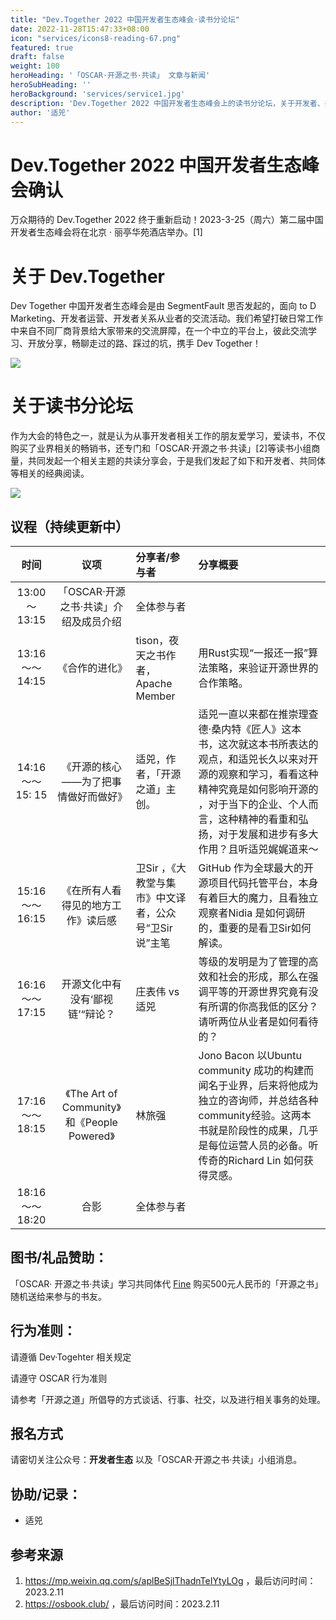 ```yaml
---
title: "Dev.Together 2022 中国开发者生态峰会·读书分论坛"
date: 2022-11-28T15:47:33+08:00
icon: "services/icons8-reading-67.png"
featured: true
draft: false
weight: 100
heroHeading: '「OSCAR·开源之书·共读」 文章与新闻'
heroSubHeading: ''
heroBackground: 'services/service1.jpg'
description: 'Dev.Together 2022 中国开发者生态峰会上的读书分论坛，关于开发者、共同体以及他们的关系经验分享和累积。'
author: '适兕'
---
```

# Dev.Together 2022 中国开发者生态峰会确认

万众期待的 Dev.Together 2022 终于重新启动！2023-3-25（周六）第二届中国开发者生态峰会将在北京 · 丽亭华苑酒店举办。[1]

# 关于 Dev.Together

Dev Together 中国开发者生态峰会是由 SegmentFault 思否发起的，面向 to D Marketing、开发者运营、开发者关系从业者的交流活动。我们希望打破日常工作中来自不同厂商背景给大家带来的交流屏障，在一个中立的平台上，彼此交流学习、开放分享，畅聊走过的路、踩过的坑，携手 Dev Together！

![](../../images/books-dev-together-2023.png)

# 关于读书分论坛

作为大会的特色之一，就是认为从事开发者相关工作的朋友爱学习，爱读书，不仅购买了业界相关的畅销书，还专门和「OSCAR·开源之书·共读」[2]等读书小组商量，共同发起一个相关主题的共读分享会，于是我们发起了如下和开发者、共同体等相关的经典阅读。

![](../../images/books-dev-togehter-2022.png)

## 议程（持续更新中）

| 时间      | 议项 |分享者/参与者  | 分享概要 |
|:--------------:|:-------------:|:---------|:-----------------|
|13:00～13:15  |「OSCAR·开源之书·共读」介绍及成员介绍|全体参与者
|13:16 ～～ 14:15  |《合作的进化》 |tison，夜天之书作者，Apache Member | 用Rust实现“一报还一报”算法策略，来验证开源世界的合作策略。
|14:16 ～～15: 15|《开源的核心——为了把事情做好而做好》|适兕，作者，「开源之道」主创。|适兕一直以来都在推崇理查德·桑内特《匠人》这本书，这次就这本书所表达的观点，和适兕长久以来对开源的观察和学习，看看这种精神究竟是如何影响开源的 ，对于当下的企业、个人而言，这种精神的看重和弘扬，对于发展和进步有多大作用？且听适兕娓娓道来～
|15:16 ～～ 16:15 |《在所有人看得见的地方工作》读后感  |卫Sir ，《大教堂与集市》中文译者，公众号“卫Sir说”主笔|GitHub 作为全球最大的开源项目代码托管平台，本身有着巨大的魔力，且看独立观察者Nidia 是如何调研的，重要的是看卫Sir如何解读。
|16:16 ～～ 17:15 | 开源文化中有没有‘鄙视链’“辩论？ |庄表伟 vs 适兕| 等级的发明是为了管理的高效和社会的形成，那么在强调平等的开源世界究竟有没有所谓的你高我低的区分？请听两位从业者是如何看待的？|
|17:16 ～～ 18:15  | 《The Art of Community》和《People Powered》 |林旅强|Jono Bacon 以Ubuntu community 成功的构建而闻名于业界，后来将他成为独立的咨询师，并总结各种community经验。这两本书就是阶段性的成果，几乎是每位运营人员的必备。听传奇的Richard Lin 如何获得灵感。
|18:16～～18:20  |合影|全体参与者

## 图书/礼品赞助：

「OSCAR· 开源之书·共读」学习共同体代 [Fine](https://github.com/FineFan) 购买500元人民币的「开源之书」随机送给来参与的书友。

## 行为准则：

请遵循 Dev·Togehter 相关规定

请遵守 OSCAR 行为准则

请参考「开源之道」所倡导的方式谈话、行事、社交，以及进行相关事务的处理。

## 报名方式

请密切关注公众号：**开发者生态** 以及「OSCAR·开源之书·共读」小组消息。

## 协助/记录：

* 适兕

## 参考来源

1. https://mp.weixin.qq.com/s/aplBeSjlThadnTeIYtyLOg ，最后访问时间：2023.2.11
2. https://osbook.club/ ，最后访问时间：2023.2.11